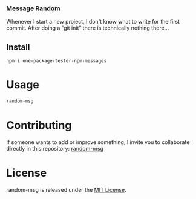 
### Message Random

Whenever I start a new project, I don't know what to write for the first commit. After doing a “git init” there is technically nothing there...

## Install

```npm
npm i one-package-tester-npm-messages
```

# Usage

```bash
random-msg
```

# Contributing
If someone wants to add or improve something, I invite you to collaborate directly in this repository: [random-msg](https://github.com/SystemMasterPro/Paquete_NPM_Tester)

# License
random-msg is released under the [MIT License](https://opensource.org/licenses/MIT).